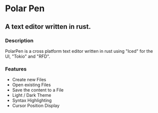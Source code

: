 # Polar Pen
## A text editor written in rust.
### Description
PolarPen is a cross platform text editor written in rust using "Iced" for the UI, "Tokio" and "RFD".

### Features
* Create new Files
* Open existing Files
* Save the content to a File
* Light / Dark Theme
* Syntax Highlighting
* Cursor Position Display